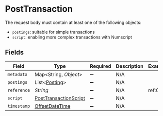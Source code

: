 # PostTransaction

The request body must contain at least one of the following objects:
  - `postings`: suitable for simple transactions
  - `script`: enabling more complex transactions with Numscript



## Fields

| Field                                                                                     | Type                                                                                      | Required                                                                                  | Description                                                                               | Example                                                                                   |
| ----------------------------------------------------------------------------------------- | ----------------------------------------------------------------------------------------- | ----------------------------------------------------------------------------------------- | ----------------------------------------------------------------------------------------- | ----------------------------------------------------------------------------------------- |
| `metadata`                                                                                | Map<String, *Object*>                                                                     | :heavy_minus_sign:                                                                        | N/A                                                                                       |                                                                                           |
| `postings`                                                                                | List<[Posting](../../models/shared/Posting.md)>                                           | :heavy_minus_sign:                                                                        | N/A                                                                                       |                                                                                           |
| `reference`                                                                               | *String*                                                                                  | :heavy_minus_sign:                                                                        | N/A                                                                                       | ref:001                                                                                   |
| `script`                                                                                  | [PostTransactionScript](../../models/shared/PostTransactionScript.md)                     | :heavy_minus_sign:                                                                        | N/A                                                                                       |                                                                                           |
| `timestamp`                                                                               | [OffsetDateTime](https://docs.oracle.com/javase/8/docs/api/java/time/OffsetDateTime.html) | :heavy_minus_sign:                                                                        | N/A                                                                                       |                                                                                           |